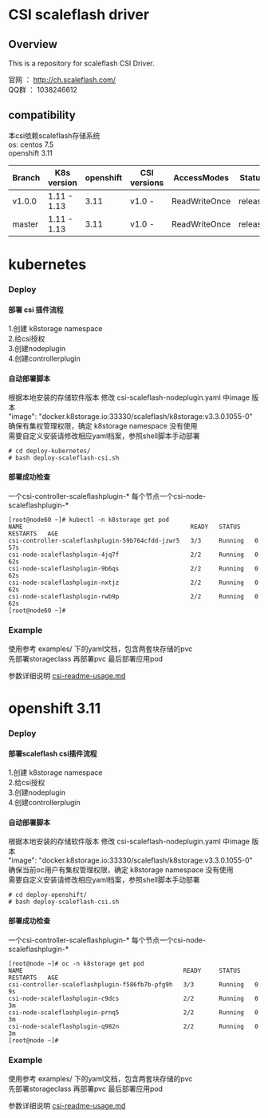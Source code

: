 # CSI scaleflash driver

## Overview
This is a repository for scaleflash CSI Driver.

官网 ： http://ch.scaleflash.com/  
QQ群 ： 1038246612  

## compatibility
本csi依赖scaleflash存储系统  
os: centos 7.5  
openshift 3.11  

|Branch  | K8s version | openshift | CSI versions | AccessModes     | Status  |
|--------|-------------|-----------|--------------|-----------------|---------|
|v1.0.0  | 1.11 - 1.13 | 3.11      | v1.0 -       | ReadWriteOnce   | release |
|master  | 1.11 - 1.13 | 3.11      | v1.0 -       | ReadWriteOnce   | release |

# kubernetes
### Deploy
#### 部署 csi 插件流程  
1.创建 k8storage namespace  
2.给csi授权  
3.创建nodeplugin  
4.创建controllerplugin  

#### 自动部署脚本
根据本地安装的存储软件版本 修改 csi-scaleflash-nodeplugin.yaml 中image 版本  
"image": "docker.k8storage.io:33330/scaleflash/k8storage:v3.3.0.1055-0"  
确保有集权管理权限，确定 k8storage namespace 没有使用  
需要自定义安装请修改相应yaml档案，参照shell脚本手动部署  
```
# cd deploy-kubernetes/
# bash deploy-scaleflash-csi.sh
```

#### 部署成功检查
一个csi-controller-scaleflashplugin-*
每个节点一个csi-node-scaleflashplugin-*
```
[root@node60 ~]# kubectl -n k8storage get pod
NAME                                               READY   STATUS    RESTARTS   AGE
csi-controller-scaleflashplugin-59b764cfdd-jzwr5   3/3     Running   0          57s
csi-node-scaleflashplugin-4jq7f                    2/2     Running   0          62s
csi-node-scaleflashplugin-9b6qs                    2/2     Running   0          62s
csi-node-scaleflashplugin-nxtjz                    2/2     Running   0          62s
csi-node-scaleflashplugin-rwb9p                    2/2     Running   0          62s
[root@node60 ~]#
```

### Example
使用参考 examples/ 下的yaml文档，包含两套块存储的pvc  
先部署storageclass 再部署pvc 最后部署应用pod 

参数详细说明 [csi-readme-usage.md](examples/csi-readme-usage.md)  





# openshift 3.11
### Deploy
#### 部署scaleflash csi插件流程  
1.创建 k8storage namespace  
2.给csi授权  
3.创建nodeplugin  
4.创建controllerplugin  

#### 自动部署脚本
根据本地安装的存储软件版本 修改 csi-scaleflash-nodeplugin.yaml 中image 版本  
"image": "docker.k8storage.io:33330/scaleflash/k8storage:v3.3.0.1055-0"  
确保当前oc用户有集权管理权限，确定 k8storage namespace 没有使用  
需要自定义安装请修改相应yaml档案，参照shell脚本手动部署
```
# cd deploy-openshift/
# bash deploy-scaleflash-csi.sh
```

#### 部署成功检查
一个csi-controller-scaleflashplugin-*
每个节点一个csi-node-scaleflashplugin-*
```
[root@node ~]# oc -n k8storage get pod
NAME                                             READY     STATUS    RESTARTS   AGE
csi-controller-scaleflashplugin-f586fb7b-pfg9h   3/3       Running   0          9s
csi-node-scaleflashplugin-c9dcs                  2/2       Running   0          3m
csi-node-scaleflashplugin-prnq5                  2/2       Running   0          3m
csi-node-scaleflashplugin-q982n                  2/2       Running   0          3m
[root@node ~]#
```

### Example
使用参考 examples/ 下的yaml文档，包含两套块存储的pvc  
先部署storageclass 再部署pvc 最后部署应用pod 

参数详细说明 [csi-readme-usage.md](examples/csi-readme-usage.md)  


